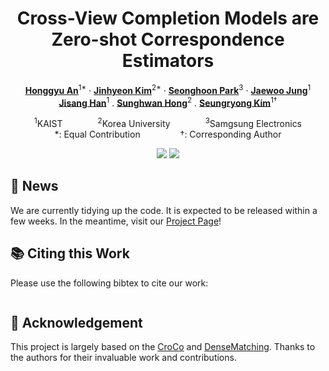 <div align="center">
<h1>Cross-View Completion Models are <br> Zero-shot Correspondence Estimators</h1>

[**Honggyu An**](https://hg010303.github.io)<sup>1\*</sup> · [**Jinhyeon Kim**](https://github.com/jinlovespho)<sup>2\*</sup> · [**Seonghoon Park**](https://github.com/seong0905)<sup>3</sup> · [**Jaewoo Jung**](https://crepejung00.github.io/)<sup>1</sup> <br>
[**Jisang Han**](https://onground-korea.github.io)<sup>1</sup> . [**Sunghwan Hong**](https://sunghwanhong.github.io/)<sup>2</sup> . [**Seungryong Kim**](https://cvlab.korea.ac.kr)<sup>1&dagger;</sup>

<sup>1</sup>KAIST&emsp;&emsp;&emsp;&emsp;<sup>2</sup>Korea University&emsp;&emsp;&emsp;&emsp;<sup>3</sup>Samgsung Electronics <br>
*: Equal Contribution &emsp;&emsp;&emsp;&emsp; &dagger;: Corresponding Author

<a href=""><img src="https://img.shields.io/badge/arXiv-ZeroCo-red"></a>
<a href="https://cvlab-kaist.github.io/ZeroCo/"><img src="https://img.shields.io/badge/Project%20Page-ZeroCo-brightgreen"></a>
</div>


## 📰 News
We are currently tidying up the code. It is expected to be released within a few weeks.
In the meantime, visit our [Project Page](https://cvlab-kaist.github.io/ZeroCo/)! 

## 📚 Citing this Work
Please use the following bibtex to cite our work:
```
```

## 🙏 Acknowledgement
This project is largely based on the [CroCo](https://github.com/naver/croco) and [DenseMatching](https://github.com/PruneTruong/DenseMatching). Thanks to the authors for their invaluable work and contributions.
